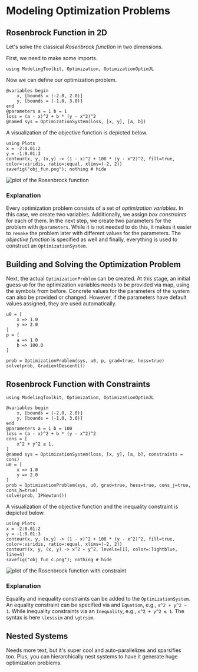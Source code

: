 # Modeling Optimization Problems

## Rosenbrock Function in 2D
Let's solve the classical _Rosenbrock function_ in two dimensions.

First, we need to make some imports.
```@example rosenbrock_2d
using ModelingToolkit, Optimization, OptimizationOptimJL
```
Now we can define our optimization problem.
```@example rosenbrock_2d
@variables begin
    x, [bounds = (-2.0, 2.0)]
    y, [bounds = (-1.0, 3.0)]
end
@parameters a = 1 b = 1
loss = (a - x)^2 + b * (y - x^2)^2
@named sys = OptimizationSystem(loss, [x, y], [a, b])
```

A visualization of the objective function is depicted below.
```@eval
using Plots
x = -2:0.01:2
y = -1:0.01:3
contour(x, y, (x,y) -> (1 - x)^2 + 100 * (y - x^2)^2, fill=true, color=:viridis, ratio=:equal, xlims=(-2, 2))
savefig("obj_fun.png"); nothing # hide
```

![plot of the Rosenbrock function](obj_fun.png)

### Explanation
Every optimization problem consists of a set of _optimization variables_. In this case, we create two variables. Additionally, we assign _box constraints_ for each of them. In the next step, we create two parameters for the problem with `@parameters`. While it is not needed to do this, it makes it easier to `remake` the problem later with different values for the parameters. The _objective function_ is specified as well and finally, everything is used to construct an `OptimizationSystem`.

## Building and Solving the Optimization Problem
Next, the actual `OptimizationProblem` can be created. At this stage, an initial guess `u0` for the optimization variables needs to be provided via map, using the symbols from before. Concrete values for the parameters of the system can also be provided or changed. However, if the parameters have default values assigned, they are used automatically.
```@example rosenbrock_2d
u0 = [
    x => 1.0
    y => 2.0
]
p = [
    a => 1.0
    b => 100.0
]

prob = OptimizationProblem(sys, u0, p, grad=true, hess=true)
solve(prob, GradientDescent())
```

## Rosenbrock Function with Constraints
```@example rosenbrock_2d_cstr
using ModelingToolkit, Optimization, OptimizationOptimJL

@variables begin
    x, [bounds = (-2.0, 2.0)]
    y, [bounds = (-1.0, 3.0)]
end
@parameters a = 1 b = 100
loss = (a - x)^2 + b * (y - x^2)^2
cons = [
    x^2 + y^2 ≲ 1,
]
@named sys = OptimizationSystem(loss, [x, y], [a, b], constraints = cons)
u0 = [
    x => 1.0
    y => 2.0
]
prob = OptimizationProblem(sys, u0, grad=true, hess=true, cons_j=true, cons_h=true)
solve(prob, IPNewton())
```

A visualization of the objective function and the inequality constraint is depicted below.
```@eval
using Plots
x = -2:0.01:2
y = -1:0.01:3
contour(x, y, (x,y) -> (1 - x)^2 + 100 * (y - x^2)^2, fill=true, color=:viridis, ratio=:equal, xlims=(-2, 2))
contour!(x, y, (x, y) -> x^2 + y^2, levels=[1], color=:lightblue, line=4)
savefig("obj_fun_c.png"); nothing # hide
```

![plot of the Rosenbrock function with constraint](obj_fun_c.png)

### Explanation
Equality and inequality constraints can be added to the `OptimizationSystem`. An equality constraint can be specified via and `Equation`, e.g., `x^2 + y^2 ~ 1`. While inequality constraints via an `Inequality`, e.g., `x^2 + y^2 ≲ 1`. The syntax is here `\lesssim` and `\gtrsim`.

## Nested Systems
Needs more text, but it's super cool and auto-parallelizes and sparsifies too.
Plus, you can hierarchically nest systems to have it generate huge
optimization problems.
